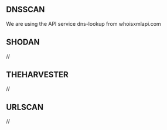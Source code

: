## DNSSCAN
We are using the API service dns-lookup from whoisxmlapi.com

## SHODAN

//

## THEHARVESTER

//

## URLSCAN

//